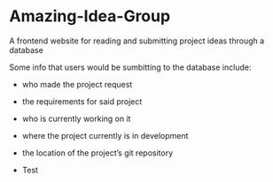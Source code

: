 # Amazing-Idea-Group
A frontend website for reading and submitting project ideas through a database

Some info that users would be sumbitting to the database include: 
- who made the project request
- the requirements for said project
- who is currently working on it
- where the project currently is in development
- the location of the project’s git repository

- Test

